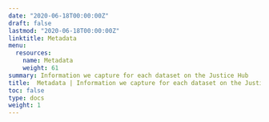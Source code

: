 ```yaml
---
date: "2020-06-18T00:00:00Z"
draft: false
lastmod: "2020-06-18T00:00:00Z"
linktitle: Metadata
menu:
  resources:
    name: Metadata
    weight: 61
summary: Information we capture for each dataset on the Justice Hub
title:  Metadata | Information we capture for each dataset on the Justice Hub
toc: false
type: docs
weight: 1
---
```


